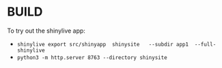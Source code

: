 # BUILD

To try out the shinylive app:

- `shinylive export src/shinyapp  shinysite   --subdir app1  --full-shinylive`
- `python3 -m http.server 8763 --directory shinysite`
